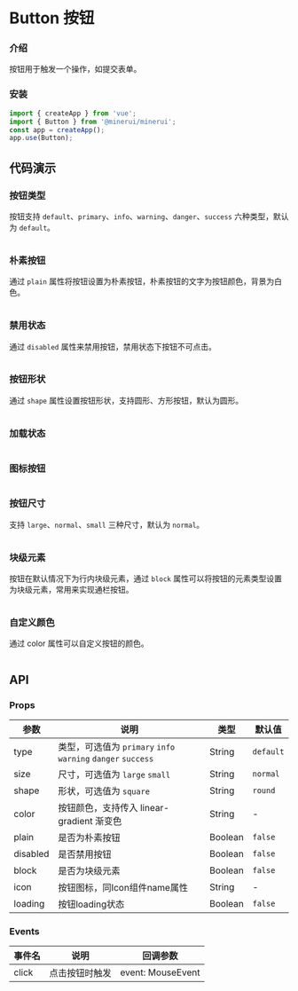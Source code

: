 # Button 按钮

### 介绍

按钮用于触发一个操作，如提交表单。

### 安装

```javascript
import { createApp } from 'vue';
import { Button } from '@minerui/minerui';
const app = createApp();
app.use(Button);
```

## 代码演示

### 按钮类型

按钮支持 `default`、`primary`、`info`、`warning`、`danger`、`success` 六种类型，默认为 `default`。

```vue demo src="./demo/type.vue"

```

### 朴素按钮

通过 `plain` 属性将按钮设置为朴素按钮，朴素按钮的文字为按钮颜色，背景为白色。

```vue demo src="./demo/plain.vue"

```

### 禁用状态

通过 `disabled` 属性来禁用按钮，禁用状态下按钮不可点击。

```vue demo src="./demo/disabled.vue"

```

### 按钮形状

通过 `shape` 属性设置按钮形状，支持圆形、方形按钮，默认为圆形。

```vue demo src="./demo/shape.vue"

```

### 加载状态

```vue demo src="./demo/loading.vue"

```

### 图标按钮

```vue demo src="./demo/icon.vue"

```

### 按钮尺寸

支持 `large`、`normal`、`small` 三种尺寸，默认为 `normal`。

```vue demo src="./demo/size.vue"

```

### 块级元素

按钮在默认情况下为行内块级元素，通过 `block` 属性可以将按钮的元素类型设置为块级元素，常用来实现通栏按钮。

```vue demo src="./demo/block.vue"

```

### 自定义颜色
通过 color 属性可以自定义按钮的颜色。

```vue demo src="./demo/color.vue"

```

## API

### Props

| 参数         | 说明                             | 类型   | 默认值           |
|--------------|----------------------------------|--------|------------------|
| type         | 类型，可选值为 `primary` `info` `warning` `danger` `success` | String |`default`         |
| size        | 尺寸，可选值为 `large` `small`  | String | `normal`      |
| shape         | 形状，可选值为 `square` | String | `round`             |
| color | 按钮颜色，支持传入 linear-gradient 渐变色     | String | - |
| plain          | 	是否为朴素按钮                       | Boolean | `false`             |
| disabled          | 	是否禁用按钮                       | Boolean | `false`              |
| block          | 是否为块级元素                        | Boolean | `false`               |
| icon          | 按钮图标，同Icon组件name属性                        | String | -     |
| loading          | 按钮loading状态                        | Boolean | `false`               |

### Events

| 事件名 | 说明           | 回调参数     |
|--------|----------------|--------------|
| click  | 点击按钮时触发 | event: MouseEvent |

